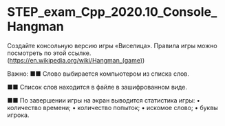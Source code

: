 # STEP_exam_Cpp_2020.10_Console_Hangman

Создайте консольную версию игры «Виселица».
Правила игры можно посмотреть по этой ссылке.
(https://en.wikipedia.org/wiki/Hangman_(game))

Важно:
■■ Слово выбирается компьютером из списка слов.

■■ Список слов находится в файле в зашифрованном виде.

■■ По завершении игры на экран выводится статистика игры:
• количество времени;
• количество попыток;
• искомое слово;
• буквы игрока.
